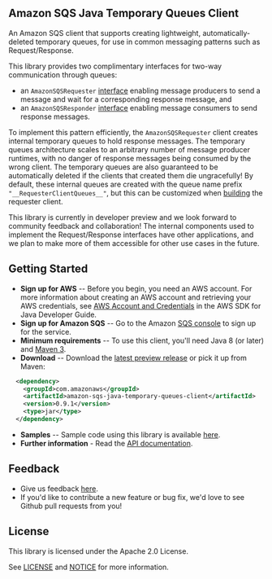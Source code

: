 ## Amazon SQS Java Temporary Queues Client

An Amazon SQS client that supports creating lightweight, automatically-deleted temporary queues, for use in common messaging patterns such as Request/Response.

This library provides two complimentary interfaces for two-way communication through queues:

* an `AmazonSQSRequester` [interface](./src/main/java/com/amazonaws/services/sqs/AmazonSQSRequester.java)
enabling message producers to send a message and wait for a corresponding response message, and 
* an `AmazonSQSResponder` 
[interface](./src/main/java/com/amazonaws/services/sqs/AmazonSQSResponder.java)
enabling message consumers to send response messages.

To implement this pattern efficiently, the `AmazonSQSRequester` client creates internal temporary queues to hold response messages. The temporary queues architecture scales
to an arbitrary number of message producer runtimes, with no danger of response messages being consumed by the wrong client.
The temporary queues are also guaranteed to be automatically deleted if the clients that created them die ungracefully!
By default, these internal queues are created with the queue name prefix `"__RequesterClientQueues__"`, but this can be customized when 
[building](./src/main/java/com/amazonaws/services/sqs/AmazonSQSRequesterClientBuilder.java)
the requester client.

This library is currently in developer preview and we look forward to community feedback and collaboration! The internal components used to implement the
Request/Response interfaces have other applications, and we plan to make more of them accessible for other use cases in the future.

## Getting Started

* **Sign up for AWS** -- Before you begin, you need an AWS account. For more information about creating an AWS account and retrieving your AWS credentials, see [AWS Account and Credentials](http://docs.aws.amazon.com/AWSSdkDocsJava/latest/DeveloperGuide/java-dg-setup.html) in the AWS SDK for Java Developer Guide.
* **Sign up for Amazon SQS** -- Go to the Amazon [SQS console](https://console.aws.amazon.com/sqs/home?region=us-east-1) to sign up for the service.
* **Minimum requirements** -- To use this client, you'll need Java 8 (or later) and [Maven 3](http://maven.apache.org/).
* **Download** -- Download the [latest preview release](https://github.com/awslabs/amazon-sqs-java-temporary-queues-client/releases) or pick it up from Maven:
```xml
  <dependency>
    <groupId>com.amazonaws</groupId>
    <artifactId>amazon-sqs-java-temporary-queues-client</artifactId>
    <version>0.9.1</version>
    <type>jar</type>
  </dependency>
```
* **Samples** -- Sample code using this library is available [here](https://github.com/aws-samples/amazon-sqs-java-temporary-queues-client-samples).
* **Further information** - Read the [API documentation](http://aws.amazon.com/documentation/sqs/).

## Feedback
* Give us feedback [here](https://github.com/awslabs/amazon-sqs-java-temporary-queues-client/issues).
* If you'd like to contribute a new feature or bug fix, we'd love to see Github pull requests from you!

## License

This library is licensed under the Apache 2.0 License. 

See [LICENSE](./LICENSE) and [NOTICE](./NOTICE) for more information.